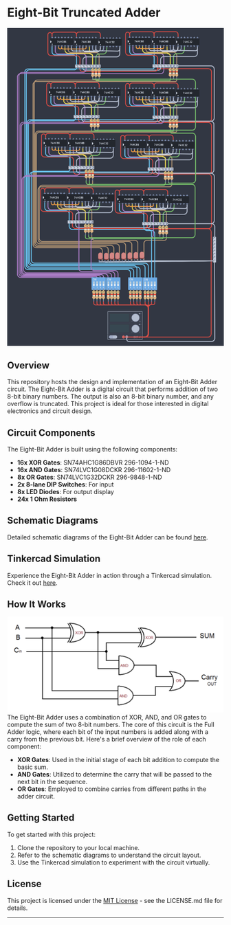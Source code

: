 # Eight-Bit Truncated Adder

![Eight Bit Adder Example](docs/images/eight-bit-adder-tinkercad.png)
## Overview

This repository hosts the design and implementation of an Eight-Bit Adder circuit. The Eight-Bit Adder is a digital circuit that performs addition of two 8-bit binary numbers. The output is also an 8-bit binary number, and any overflow is truncated. This project is ideal for those interested in digital electronics and circuit design.

## Circuit Components

The Eight-Bit Adder is built using the following components:
- **16x XOR Gates**: SN74AHC1G86DBVR 296-1094-1-ND
- **16x AND Gates**: SN74LVC1G08DCKR 296-11602-1-ND
- **8x OR Gates**: SN74LVC1G32DCKR 296-9848-1-ND
- **2x 8-lane DIP Switches**: For input
- **8x LED Diodes**: For output display
- **24x 1 Ohm Resistors**

## Schematic Diagrams

Detailed schematic diagrams of the Eight-Bit Adder can be found [here](docs/images/schematics).

## Tinkercad Simulation

Experience the Eight-Bit Adder in action through a Tinkercad simulation. Check it out [here](https://www.tinkercad.com/things/2VmVofHmi9q-eight-bit-truncated-adder-leif-huender).

## How It Works
![Full Adder Diagram](docs/images/full-adder-diagram.png)
The Eight-Bit Adder uses a combination of XOR, AND, and OR gates to compute the sum of two 8-bit numbers. The core of this circuit is the Full Adder logic, where each bit of the input numbers is added along with a carry from the previous bit. Here's a brief overview of the role of each component:
- **XOR Gates**: Used in the initial stage of each bit addition to compute the basic sum.
- **AND Gates**: Utilized to determine the carry that will be passed to the next bit in the sequence.
- **OR Gates**: Employed to combine carries from different paths in the adder circuit.

## Getting Started
To get started with this project:
1. Clone the repository to your local machine.
2. Refer to the schematic diagrams to understand the circuit layout.
3. Use the Tinkercad simulation to experiment with the circuit virtually.

## License
This project is licensed under the [MIT License](LICENSE) - see the LICENSE.md file for details.



---